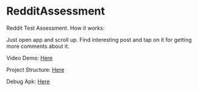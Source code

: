 # RedditAssessment
Reddit Test Assessment. How it works:

Just open app and scroll up. Find interesting post and tap on it for getting more comments about it.

Video Demo: [Here](https://drive.google.com/file/d/1hR-XNSp3yCjECZ1LKqYNgqJjUko1xDXZ/view?usp=sharing)

Project Structure: [Here](https://drive.google.com/file/d/1FW1cbQ3fre6tACPDde7-Qmvc_dsw0bqT/view?usp=sharing)

Debug Apk: [Here](https://drive.google.com/file/d/1B7NX4amKibUhK6xDagD5-qIzNyOmzgFI/view?usp=sharing)
